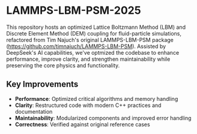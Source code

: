 # LAMMPS-LBM-PSM-2025

This repository hosts an optimized Lattice Boltzmann Method (LBM) and Discrete Element Method (DEM) coupling for fluid-particle simulations, refactored from Tim Najuch's original LAMMPS-LBM-PSM package (https://github.com/timnajuch/LAMMPS-LBM-PSM). Assisted by DeepSeek's AI capabilities, we've optmized the codebase to enhance performance, improve clarity, and strengthen maintainability while preserving the core physics and functionality.

## Key Improvements
- **Performance**: Optimized critical algorithms and memory handling
- **Clarity**: Restructured code with modern C++ practices and documentation
- **Maintainability**: Modularized components and improved error handling
- **Correctness**: Verified against original reference cases
